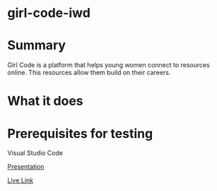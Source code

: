 # girl-code-iwd

# Summary
Girl Code is a platform that helps young women connect to resources online. This resources allow them build on their careers.

# What it does


# Prerequisites for testing

Visual Studio Code


[Presentation](https://docs.google.com/presentation/d/1NnTzM4in-Zqy-AkvwTOxKllz7S2kOZqgdLxKn46UIi0/edit?usp=sharing)

[Live Link](https://girlcode-iwd.herokuapp.com/)
